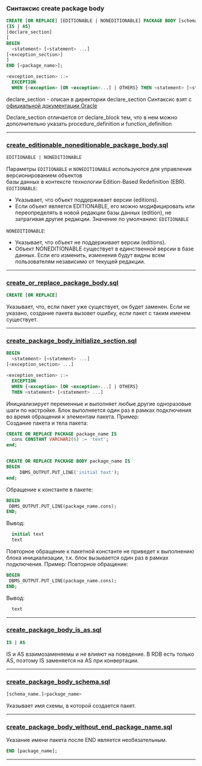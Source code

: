 ### Синтаксис create package body

```sql
CREATE [OR REPLACE] [EDITIONABLE | NONEDITIONABLE] PACKAGE BODY [schema_name.]<package_name>
{IS | AS}
[declare_section]
[
BEGIN
  <statement> [<statement> ...]
[<exception_section>]
]
END [<package_name>];

<exception_section> ::=
  EXCEPTION
  WHEN {<exception> [OR <exception>...] | OTHERS} THEN <statement> [<statement> ...]

```
declare_section - описан в директории declare_section
Синтаксис взят с [официальной документации Oracle](https://docs.oracle.com/en/database/oracle/oracle-database/12.2/lnpls/CREATE-PACKAGE-BODY-statement.html)

Declare_section отличается от declare_block тем, что в нем можно дополнительно указать procedure_definition и function_definition

----------------------------------------------------------------

### [create_editionable_noneditionable_package_body.sql](create_editionable_noneditionable_package_body.sql)

```sql
EDITIONABLE | NONEDITIONABLE
```  

Параметры `EDITIONABLE` и `NONEDITIONABLE` используются для управления версионированием объектов  
базы данных в контексте технологии Edition-Based Redefinition (EBR).  
`EDITIONABLE`:

* Указывает, что объект поддерживает версии (editions).
* Если объект является EDITIONABLE, его можно модифицировать или переопределять в новой редакции базы данных (edition),
  не затрагивая другие редакции. Значение по умолчанию: `EDITIONABLE`

`NONEDITIONABLE`:

* Указывает, что объект не поддерживает версии (editions).
* Объект NONEDITIONABLE существует в единственной версии в базе данных. Если его изменить, изменения будут видны всем
  пользователям независимо от текущей редакции.

----------------------------------------------------------------

### [create_or_replace_package_body.sql](create_or_replace_package_body.sql)

```sql
CREATE [OR REPLACE]
```

Указывает, что, если пакет уже существует, он будет заменен.
Если не указано, создание пакета вызовет ошибку, если пакет с таким именем существует.


----------------------------------------------------------------

### [create_package_body_initialize_section.sql](create_package_body_initialize_section.sql)

```sql
BEGIN
  <statement> [<statement> ...]
[<exception_section> ...]

<exception_section> ::= 
  EXCEPTION
  WHEN {<exception> [OR <exception>...] | OTHERS} 
  THEN <statement> [<statement> ...]
```

Инициализирует переменные и выполняет любые другие одноразовые шаги по настройке.
Блок выполняется один раз в рамках подключения во время обращения к элементам пакета.
Пример:  
Создание пакета и тела пакета:
```sql
CREATE OR REPLACE PACKAGE package_name IS
  cons CONSTANT VARCHAR2(6) := 'text';
end;


CREATE OR REPLACE PACKAGE BODY package_name IS
BEGIN 
     DBMS_OUTPUT.PUT_LINE('initial text');
end;

```
Обращение к константе в пакете:
```sql
BEGIN 
 DBMS_OUTPUT.PUT_LINE(package_name.cons);
END;
```
Вывод:
```sql
  initial text
  text
```
Повторное обращение к пакетной константе не приведет к выполнению блока инициализации, т.к. блок вызывается один раз в рамках подключения.
Пример:
Повторное обращение:
```sql
BEGIN 
 DBMS_OUTPUT.PUT_LINE(package_name.cons);
END;
```
Вывод:
```sql
  text
```

----------------------------------------------------------------


### [create_package_body_is_as.sql](create_package_body_is_as.sql)

```sql
IS | AS
```
IS и AS взаимозаменяемы и не влияют на поведение.
В RDB есть только AS, поэтому IS заменяется на AS при конвертации.

----------------------------------------------------------------

### [create_package_body_schema.sql](create_package_body_schema.sql)

```sql
[schema_name.]<package_name>
```
Указывает имя схемы, в которой создается пакет.

----------------------------------------------------------------

### [create_package_body_without_end_package_name.sql](create_package_body_without_end_package_name.sql)

Указание имени пакета после END является необязательным.

```sql
END [package_name];
```

----------------------------------------------------------------